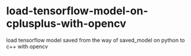 # load-tensorflow-model-on-cplusplus-with-opencv
load tensorflow model saved from the way of saved_model on python to c++ with opencv 
